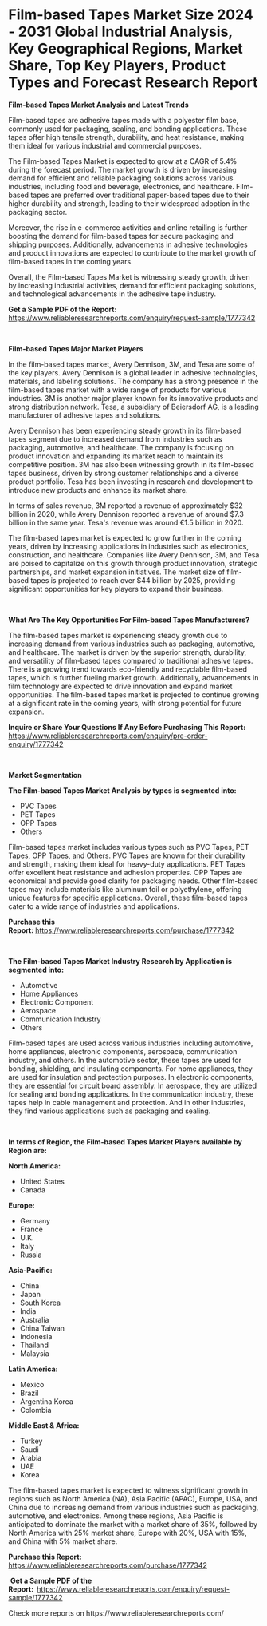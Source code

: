 <p><h1>Film-based Tapes Market Size 2024 - 2031 Global Industrial Analysis, Key Geographical Regions, Market Share, Top Key Players, Product Types and Forecast Research Report</h1></p><p><strong>Film-based Tapes Market Analysis and Latest Trends</strong></p>
<p><p>Film-based tapes are adhesive tapes made with a polyester film base, commonly used for packaging, sealing, and bonding applications. These tapes offer high tensile strength, durability, and heat resistance, making them ideal for various industrial and commercial purposes.</p><p>The Film-based Tapes Market is expected to grow at a CAGR of 5.4% during the forecast period. The market growth is driven by increasing demand for efficient and reliable packaging solutions across various industries, including food and beverage, electronics, and healthcare. Film-based tapes are preferred over traditional paper-based tapes due to their higher durability and strength, leading to their widespread adoption in the packaging sector.</p><p>Moreover, the rise in e-commerce activities and online retailing is further boosting the demand for film-based tapes for secure packaging and shipping purposes. Additionally, advancements in adhesive technologies and product innovations are expected to contribute to the market growth of film-based tapes in the coming years.</p><p>Overall, the Film-based Tapes Market is witnessing steady growth, driven by increasing industrial activities, demand for efficient packaging solutions, and technological advancements in the adhesive tape industry.</p></p>
<p><strong>Get a Sample PDF of the Report:&nbsp;</strong> <a href="https://www.reliableresearchreports.com/enquiry/request-sample/1777342">https://www.reliableresearchreports.com/enquiry/request-sample/1777342</a></p>
<p>&nbsp;</p>
<p><strong>Film-based Tapes Major Market Players</strong></p>
<p><p>In the film-based tapes market, Avery Dennison, 3M, and Tesa are some of the key players. Avery Dennison is a global leader in adhesive technologies, materials, and labeling solutions. The company has a strong presence in the film-based tapes market with a wide range of products for various industries. 3M is another major player known for its innovative products and strong distribution network. Tesa, a subsidiary of Beiersdorf AG, is a leading manufacturer of adhesive tapes and solutions.</p><p>Avery Dennison has been experiencing steady growth in its film-based tapes segment due to increased demand from industries such as packaging, automotive, and healthcare. The company is focusing on product innovation and expanding its market reach to maintain its competitive position. 3M has also been witnessing growth in its film-based tapes business, driven by strong customer relationships and a diverse product portfolio. Tesa has been investing in research and development to introduce new products and enhance its market share.</p><p>In terms of sales revenue, 3M reported a revenue of approximately $32 billion in 2020, while Avery Dennison reported a revenue of around $7.3 billion in the same year. Tesa's revenue was around €1.5 billion in 2020.</p><p>The film-based tapes market is expected to grow further in the coming years, driven by increasing applications in industries such as electronics, construction, and healthcare. Companies like Avery Dennison, 3M, and Tesa are poised to capitalize on this growth through product innovation, strategic partnerships, and market expansion initiatives. The market size of film-based tapes is projected to reach over $44 billion by 2025, providing significant opportunities for key players to expand their business.</p></p>
<p>&nbsp;</p>
<p><strong>What Are The Key Opportunities For Film-based Tapes Manufacturers?</strong></p>
<p><p>The film-based tapes market is experiencing steady growth due to increasing demand from various industries such as packaging, automotive, and healthcare. The market is driven by the superior strength, durability, and versatility of film-based tapes compared to traditional adhesive tapes. There is a growing trend towards eco-friendly and recyclable film-based tapes, which is further fueling market growth. Additionally, advancements in film technology are expected to drive innovation and expand market opportunities. The film-based tapes market is projected to continue growing at a significant rate in the coming years, with strong potential for future expansion.</p></p>
<p><strong>Inquire or Share Your Questions If Any Before Purchasing This Report:</strong> <a href="https://www.reliableresearchreports.com/enquiry/pre-order-enquiry/1777342">https://www.reliableresearchreports.com/enquiry/pre-order-enquiry/1777342</a></p>
<p>&nbsp;</p>
<p><strong>Market Segmentation</strong></p>
<p><strong>The Film-based Tapes Market Analysis by types is segmented into:</strong></p>
<p><ul><li>PVC Tapes</li><li>PET Tapes</li><li>OPP Tapes</li><li>Others</li></ul></p>
<p><p>Film-based tapes market includes various types such as PVC Tapes, PET Tapes, OPP Tapes, and Others. PVC Tapes are known for their durability and strength, making them ideal for heavy-duty applications. PET Tapes offer excellent heat resistance and adhesion properties. OPP Tapes are economical and provide good clarity for packaging needs. Other film-based tapes may include materials like aluminum foil or polyethylene, offering unique features for specific applications. Overall, these film-based tapes cater to a wide range of industries and applications.</p></p>
<p><strong>Purchase this Report:&nbsp;</strong><a href="https://www.reliableresearchreports.com/purchase/1777342">https://www.reliableresearchreports.com/purchase/1777342</a></p>
<p>&nbsp;</p>
<p><strong>The Film-based Tapes Market Industry Research by Application is segmented into:</strong></p>
<p><ul><li>Automotive</li><li>Home Appliances</li><li>Electronic Component</li><li>Aerospace</li><li>Communication Industry</li><li>Others</li></ul></p>
<p><p>Film-based tapes are used across various industries including automotive, home appliances, electronic components, aerospace, communication industry, and others. In the automotive sector, these tapes are used for bonding, shielding, and insulating components. For home appliances, they are used for insulation and protection purposes. In electronic components, they are essential for circuit board assembly. In aerospace, they are utilized for sealing and bonding applications. In the communication industry, these tapes help in cable management and protection. And in other industries, they find various applications such as packaging and sealing.</p></p>
<p>&nbsp;</p>
<p><strong>In terms of Region, the Film-based Tapes Market Players available by Region are:</strong></p>
<p>
    <p> <strong> North America: </strong>
        <ul>
            <li>United States</li>
            <li>Canada</li>
        </ul>
        </p> 
    <p> <strong> Europe: </strong>
        <ul>
            <li>Germany</li>
            <li>France</li>
            <li>U.K.</li>
            <li>Italy</li>
            <li>Russia</li>
        </ul>
        </p> 
    <p> <strong> Asia-Pacific: </strong>
        <ul>
            <li>China</li>
            <li>Japan</li>
            <li>South Korea</li>
            <li>India</li>
            <li>Australia</li>
            <li>China Taiwan</li>
            <li>Indonesia</li>
            <li>Thailand</li>
            <li>Malaysia</li>
        </ul>
        </p> 
    <p> <strong> Latin America: </strong>
        <ul>
            <li>Mexico</li>
            <li>Brazil</li>
            <li>Argentina Korea</li>
            <li>Colombia</li>
        </ul>
        </p> 
    <p> <strong> Middle East & Africa: </strong>
        <ul>
            <li>Turkey</li>
            <li>Saudi</li>
            <li>Arabia</li>
            <li>UAE</li>
            <li>Korea</li>
        </ul>
    </p>
    </p>
<p><p>The film-based tapes market is expected to witness significant growth in regions such as North America (NA), Asia Pacific (APAC), Europe, USA, and China due to increasing demand from various industries such as packaging, automotive, and electronics. Among these regions, Asia Pacific is anticipated to dominate the market with a market share of 35%, followed by North America with 25% market share, Europe with 20%, USA with 15%, and China with 5% market share.</p></p>
<p><strong>Purchase this Report: </strong><a href="https://www.reliableresearchreports.com/purchase/1777342">https://www.reliableresearchreports.com/purchase/1777342</a></p>
<p>&nbsp;<strong>Get a Sample PDF of the Report:&nbsp;&nbsp;</strong><a href="https://www.reliableresearchreports.com/enquiry/request-sample/1777342">https://www.reliableresearchreports.com/enquiry/request-sample/1777342</a></p>
<p><strong></strong></p>
<p>Check more reports on https://www.reliableresearchreports.com/</p>